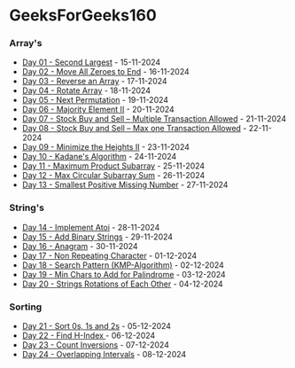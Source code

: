 # GeeksForGeeks160

### Array's

- [Day 01 - Second Largest](Arrays/Day01/) - 15-11-2024
- [Day 02 - Move All Zeroes to End](Arrays/Day02/) - 16-11-2024
- [Day 03 - Reverse an Array](Arrays/Day03/) - 17-11-2024
- [Day 04 - Rotate Array](Arrays/Day04/) - 18-11-2024
- [Day 05 - Next Permutation](Arrays/Day05/) - 19-11-2024
- [Day 06 - Majority Element II](Arrays/Day06/) - 20-11-2024
- [Day 07 - Stock Buy and Sell – Multiple Transaction Allowed](Arrays/Day07/) - 21-11-2024
- [Day 08 - Stock Buy and Sell – Max one Transaction Allowed](Arrays/Day08/) - 22-11-2024
- [Day 09 - Minimize the Heights II](Arrays/Day09/) - 23-11-2024
- [Day 10 - Kadane's Algorithm](Arrays/Day10/) - 24-11-2024
- [Day 11 - Maximum Product Subarray](Arrays/Day11/) - 25-11-2024
- [Day 12 - Max Circular Subarray Sum](Arrays/Day12/) - 26-11-2024
- [Day 13 - Smallest Positive Missing Number](Arrays/Day13/) - 27-11-2024

### String's

- [Day 14 - Implement Atoi](Strings/Day14/) - 28-11-2024
- [Day 15 - Add Binary Strings](Strings/Day15/) - 29-11-2024
- [Day 16 - Anagram](Strings/Day16/) - 30-11-2024
- [Day 17 - Non Repeating Character](Strings/Day17/) - 01-12-2024
- [Day 18 - Search Pattern (KMP-Algorithm)](Strings/Day18/) - 02-12-2024
- [Day 19 - Min Chars to Add for Palindrome](Strings/Day19/) - 03-12-2024
- [Day 20 - Strings Rotations of Each Other](Strings/Day20/) - 04-12-2024

### Sorting
- [Day 21 - Sort 0s, 1s and 2s](Strings/Day21/) - 05-12-2024
- [Day 22 - Find H-Index ](Strings/Day22/) - 06-12-2024
- [Day 23 - Count Inversions](Strings/Day23/) - 07-12-2024
- [Day 24 - Overlapping Intervals](Strings/Day24/) - 08-12-2024


